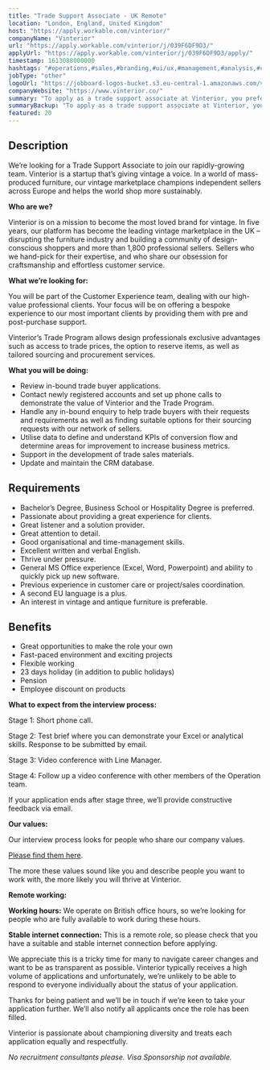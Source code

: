 ```yaml
---
title: "Trade Support Associate - UK Remote"
location: "London, England, United Kingdom"
host: "https://apply.workable.com/vinterior/"
companyName: "Vinterior"
url: "https://apply.workable.com/vinterior/j/039F6DF9D3/"
applyUrl: "https://apply.workable.com/vinterior/j/039F6DF9D3/apply/"
timestamp: 1613088000000
hashtags: "#operations,#sales,#branding,#ui/ux,#management,#analysis,#crm,#office,#English"
jobType: "other"
logoUrl: "https://jobboard-logos-bucket.s3.eu-central-1.amazonaws.com/vinterior"
companyWebsite: "https://www.vinterior.co/"
summary: "To apply as a trade support associate at Vinterior, you preferably need to have you will be part of the Customer Experience team, dealing with our high."
summaryBackup: "To apply as a trade support associate at Vinterior, you preferably need to have some knowledge of: #operations, #sales, #branding."
featured: 20
---
```


## Description

We’re looking for a Trade Support Associate to join our rapidly-growing team. Vinterior is a startup that’s giving vintage a voice. In a world of mass-produced furniture, our vintage marketplace champions independent sellers across Europe and helps the world shop more sustainably.

**Who are we?**

Vinterior is on a mission to become the most loved brand for vintage. In five years, our platform has become the leading vintage marketplace in the UK – disrupting the furniture industry and building a community of design-conscious shoppers and more than 1,800 professional sellers. Sellers who we hand-pick for their expertise, and who share our obsession for craftsmanship and effortless customer service.

**What we’re looking for:**

You will be part of the Customer Experience team, dealing with our high-value professional clients. Your focus will be on offering a bespoke experience to our most important clients by providing them with pre and post-purchase support.

Vinterior’s Trade Program allows design professionals exclusive advantages such as access to trade prices, the option to reserve items, as well as tailored sourcing and procurement services.

**What you will be doing:**

*   Review in-bound trade buyer applications.
*   Contact newly registered accounts and set up phone calls to demonstrate the value of Vinterior and the Trade Program.
*   Handle any in-bound enquiry to help trade buyers with their requests and requirements as well as finding suitable options for their sourcing requests with our network of sellers.
*   Utilise data to define and understand KPIs of conversion flow and determine areas for improvement to increase business metrics.
*   Support in the development of trade sales materials.
*   Update and maintain the CRM database.

## Requirements

*   Bachelor’s Degree, Business School or Hospitality Degree is preferred.
*   Passionate about providing a great experience for clients.
*   Great listener and a solution provider.
*   Great attention to detail.
*   Good organisational and time-management skills.
*   Excellent written and verbal English.
*   Thrive under pressure.
*   General MS Office experience (Excel, Word, Powerpoint) and ability to quickly pick up new software.
*   Previous experience in customer care or project/sales coordination.
*   A second EU language is a plus.
*   An interest in vintage and antique furniture is preferable.

## Benefits

*   Great opportunities to make the role your own
*   Fast-paced environment and exciting projects
*   Flexible working
*   23 days holiday (in addition to public holidays)
*   Pension
*   Employee discount on products

**What to expect from the interview process:**

Stage 1: Short phone call.

Stage 2: Test brief where you can demonstrate your Excel or analytical skills. Response to be submitted by email.

Stage 3: Video conference with Line Manager.

Stage 4: Follow up a video conference with other members of the Operation team.

If your application ends after stage three, we’ll provide constructive feedback via email.

**Our values:**

Our interview process looks for people who share our company values.

[Please find them here](https://www.notion.so/Vinterior-ba2940b7744a4ec180b8a4d5f07c7e21).

The more these values sound like you and describe people you want to work with, the more likely you will thrive at Vinterior.

**Remote working:**

**Working hours:** We operate on British office hours, so we’re looking for people who are fully available to work during these hours.

**Stable internet connection:** This is a remote role, so please check that you have a suitable and stable internet connection before applying.

We appreciate this is a tricky time for many to navigate career changes and want to be as transparent as possible. Vinterior typically receives a high volume of applications and unfortunately, we’re unlikely to be able to respond to everyone individually about the status of your application.

Thanks for being patient and we’ll be in touch if we’re keen to take your application further. We’ll also notify all applicants once the role has been filled.

Vinterior is passionate about championing diversity and treats each application equally and respectfully.

_No recruitment consultants please. Visa Sponsorship not available._
